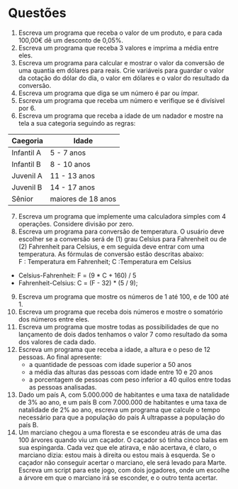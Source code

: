 # Questões

1. Escreva um programa que receba o valor de um produto, e para cada 100,00€ dê um desconto de 0,05%.
1. Escreva um programa que receba 3 valores e imprima a média entre eles.
1. Escreva um programa para calcular e mostrar o valor da conversão de uma quantia em dólares para reais. Crie variáveis para guardar o valor da cotação do dólar do dia, o valor em dólares e o valor do resultado da conversão.
4. Escreva um programa que diga se um número é par ou ímpar.
1. Escreva um programa que receba um número e verifique se é divísivel por 6.
1. Escreva um programa que receba a idade de um nadador e mostre na tela a sua categoria seguindo as regras:

| Caegoria   | Idade |
|------------| --- |
| Infantil A | 5 - 7 anos |
| Infantil B | 8 - 10 anos |
| Juvenil A  | 11 - 13 anos |
| Juvenil B  | 14 - 17 anos |
| Sênior     | maiores de 18 anos |

7. Escreva um programa que implemente uma calculadora simples com 4 operações. Considere divisão por zero.
1. Escreva um programa para conversão de temperatura. O usuário deve escolher se
   a conversão será de (1) grau Celsius para Fahrenheit ou de (2) Fahrenheit
   para Celsius, e em seguida deve entrar com uma temperatura. As fórmulas de conversão estão descritas
   abaixo:  
   F : Temperatura em Fahrenheit; C :Temperatura em Celsius
* Celsius-Fahrenheit: F = (9 * C + 160) / 5
* Fahrenheit-Celsius: C = (F - 32) * (5 / 9);

9. Escreva um programa que mostre os números de 1 até 100, e de 100 até 1.
1. Escreva um programa que receba dois números e mostre o somatório dos números entre eles.
2. Escreva um programa que mostre todas as possibilidades de
   que no lançamento de dois dados tenhamos o valor 7 como resultado da
   soma dos valores de cada dado.
3. Escreva um programa que receba a idade, a altura e o peso de 12
   pessoas. Ao final apresente:
    * a quantidade de pessoas com idade superior a 50 anos
    * a média das alturas das pessoas com idade entre 10 e 20 anos
    * a porcentagem de pessoas com peso inferior a 40 quilos entre todas
      as pessoas analisadas.
1. Dado um país A, com 5.000.000 de habitantes e uma taxa de natalidade de
   3% ao ano, e um país B com 7.000.000 de habitantes e uma taxa de
   natalidade de 2% ao ano, escreva um programa que calcule o tempo necessário para que a
   população do país A ultrapasse a população do país B.
1. Um marciano chegou a uma floresta e se escondeu atrás de uma das 100 árvores quando viu um caçador. O caçador só tinha cinco balas em sua
   espingarda. Cada vez que ele atirava, e não acertava, é claro, o marciano
   dizia: estou mais à direita ou estou mais à esquerda. Se o caçador não
   conseguir acertar o marciano, ele será levado para Marte. Escreva um script para este
   jogo, com dois jogadores, onde um escolhe a árvore em que o marciano irá
   se esconder, e o outro tenta acertar.